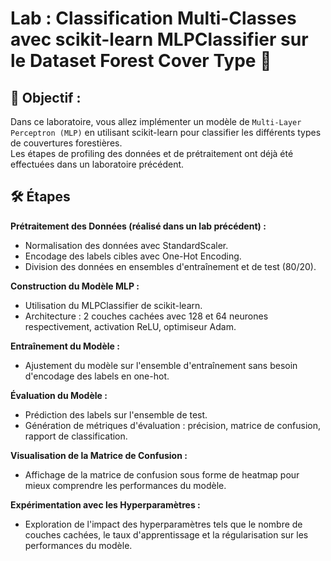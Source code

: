 # Lab : Classification Multi-Classes avec scikit-learn MLPClassifier sur le Dataset Forest Cover Type 🌲   

## 🎯 Objectif :   
Dans ce laboratoire, vous allez implémenter un modèle de `Multi-Layer Perceptron (MLP)` en utilisant scikit-learn pour classifier les différents types de couvertures forestières.    
Les étapes de profiling des données et de prétraitement ont déjà été effectuées dans un laboratoire précédent.

## 🛠️ Étapes

**Prétraitement des Données (réalisé dans un lab précédent) :**
- Normalisation des données avec StandardScaler.
- Encodage des labels cibles avec One-Hot Encoding.
- Division des données en ensembles d'entraînement et de test (80/20).

**Construction du Modèle MLP :**
- Utilisation du MLPClassifier de scikit-learn.
- Architecture : 2 couches cachées avec 128 et 64 neurones respectivement, activation ReLU, optimiseur Adam.

**Entraînement du Modèle :**
- Ajustement du modèle sur l'ensemble d'entraînement sans besoin d'encodage des labels en one-hot.

**Évaluation du Modèle :**
- Prédiction des labels sur l'ensemble de test.
- Génération de métriques d'évaluation : précision, matrice de confusion, rapport de classification.

**Visualisation de la Matrice de Confusion :**
- Affichage de la matrice de confusion sous forme de heatmap pour mieux comprendre les performances du modèle.

**Expérimentation avec les Hyperparamètres :**
- Exploration de l'impact des hyperparamètres tels que le nombre de couches cachées, le taux d'apprentissage et la régularisation sur les performances du modèle.

